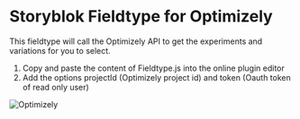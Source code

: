 # Storyblok Fieldtype for Optimizely

This fieldtype will call the Optimizely API to get the experiments and variations for you to select.

1. Copy and paste the content of Fieldtype.js into the online plugin editor
2. Add the options projectId (Optimizely project id) and token (Oauth token of read only user)

![Optimizely](https://a.storyblok.com/f/88751/1445x947/6dea23bf42/abtest.png)
